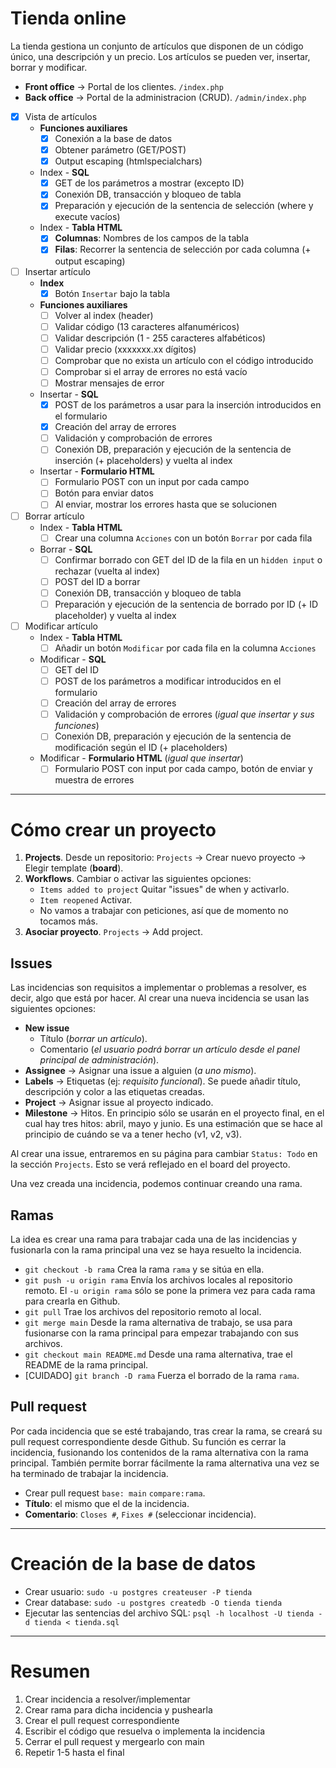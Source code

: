 # Tienda online
La tienda gestiona un conjunto de artículos que disponen de un código único, una descripción y un precio. Los artículos se pueden ver, insertar, borrar y modificar.

- **Front office** -> Portal de los clientes. `/index.php`
- **Back office** -> Portal de la administracion (CRUD). `/admin/index.php`

- [x] Vista de artículos
  - **Funciones auxiliares**
    - [x] Conexión a la base de datos
    - [x] Obtener parámetro (GET/POST)
    - [x] Output escaping (htmlspecialchars)
  - Index - **SQL**
    - [x] GET de los parámetros a mostrar (excepto ID)
    - [x] Conexión DB, transacción y bloqueo de tabla
    - [x] Preparación y ejecución de la sentencia de selección (where y execute vacíos)
  - Index - **Tabla HTML**
    - [x] **Columnas**: Nombres de los campos de la tabla
    - [x] **Filas**: Recorrer la sentencia de selección por cada columna (+ output escaping)
- [ ] Insertar artículo
  - **Index**
    - [x] Botón `Insertar` bajo la tabla
  - **Funciones auxiliares**
    - [ ] Volver al index (header)
    - [ ] Validar código (13 caracteres alfanuméricos)
    - [ ] Validar descripción (1 - 255 caracteres alfabéticos)
    - [ ] Validar precio (xxxxxxx.xx dígitos)
    - [ ] Comprobar que no exista un artículo con el código introducido
    - [ ] Comprobar si el array de errores no está vacío
    - [ ] Mostrar mensajes de error
  - Insertar - **SQL**
    - [x] POST de los parámetros a usar para la inserción introducidos en el formulario
    - [x] Creación del array de errores
    - [ ] Validación y comprobación de errores
    - [ ] Conexión DB, preparación y ejecución de la sentencia de inserción (+ placeholders) y vuelta al index
  - Insertar - **Formulario HTML**
    - [ ] Formulario POST con un input por cada campo
    - [ ] Botón para enviar datos
    - [ ] Al enviar, mostrar los errores hasta que se solucionen
- [ ] Borrar artículo
  - Index - **Tabla HTML**
    - [ ] Crear una columna `Acciones` con un botón `Borrar` por cada fila
  - Borrar - **SQL**
    - [ ] Confirmar borrado con GET del ID de la fila en un `hidden input` o rechazar (vuelta al index)
    - [ ] POST del ID a borrar
    - [ ] Conexión DB, transacción y bloqueo de tabla
    - [ ] Preparación y ejecución de la sentencia de borrado por ID (+ ID placeholder) y vuelta al index
- [ ] Modificar artículo
  - Index - **Tabla HTML**
    - [ ] Añadir un botón `Modificar` por cada fila en la columna `Acciones`
  - Modificar - **SQL**
    - [ ] GET del ID
    - [ ] POST de los parámetros a modificar introducidos en el formulario
    - [ ] Creación del array de errores
    - [ ] Validación y comprobación de errores (*igual que insertar y sus funciones*)
    - [ ] Conexión DB, preparación y ejecución de la sentencia de modificación según el ID (+ placeholders) 
  - Modificar - **Formulario HTML** (*igual que insertar*)
    - [ ] Formulario POST con input por cada campo, botón de enviar y muestra de errores
------------


# Cómo crear un proyecto
1. **Projects**. Desde un repositorio: `Projects` -> Crear nuevo proyecto -> Elegir template (**board**).
2. **Workflows**. Cambiar o activar las siguientes opciones: 
   - `Items added to project` Quitar "issues" de when y activarlo. 
   - `Item reopened` Activar. 
   - No vamos a trabajar con peticiones, así que de momento no tocamos más.
3. **Asociar proyecto**. `Projects` -> Add project.

## Issues
Las incidencias son requisitos a implementar o problemas a resolver, es decir, algo que está por hacer. Al crear una nueva incidencia se usan las siguientes opciones:

- **New issue**
  -  Título  (*borrar un artículo*).
  - Comentario (*el usuario podrá borrar un artículo desde el panel principal de administración*).
- **Assignee** -> Asignar una issue a alguien (*a uno mismo*).
- **Labels** -> Etiquetas (ej: *requisito funcional*). Se puede añadir título, descripción y color a las etiquetas creadas.
- **Project** -> Asignar issue al proyecto indicado.
- **Milestone** -> Hitos. En principio sólo se usarán en el proyecto final, en el cual hay tres hitos: abril, mayo y junio. Es una estimación que se hace al principio de cuándo se va a tener hecho (v1, v2, v3).

Al crear una issue, entraremos en su página para cambiar `Status: Todo` en la sección `Projects`. Esto se verá reflejado en el board del proyecto.

Una vez creada una incidencia, podemos continuar creando una rama.

## Ramas
La idea es crear una rama para trabajar cada una de las incidencias y fusionarla con la rama principal una vez se haya resuelto la incidencia.

- `git checkout -b rama` Crea la rama `rama` y se sitúa en ella.
- `git push -u origin rama` Envía los archivos locales al repositorio remoto. El `-u origin rama` sólo se pone la primera vez para cada rama para crearla en Github.
- `git pull` Trae los archivos del repositorio remoto al local.
- `git merge main` Desde la rama alternativa de trabajo, se usa para fusionarse con la rama principal para empezar trabajando con sus archivos.
- `git checkout main README.md` Desde una rama alternativa, trae el README de la rama principal.
- [CUIDADO] `git branch -D rama` Fuerza el borrado de la rama `rama`.

## Pull request
Por cada incidencia que se esté trabajando, tras crear la rama, se creará su pull request correspondiente desde Github. Su función es cerrar la incidencia, fusionando los contenidos de la rama alternativa con la rama principal. También permite borrar fácilmente la rama alternativa una vez se ha terminado de trabajar la incidencia.

- Crear pull request `base: main` `compare:rama`.
- **Título**: el mismo que el de la incidencia.
- **Comentario**: `Closes #`, `Fixes #` (seleccionar incidencia).

------------


# Creación de la base de datos
- Crear usuario: `sudo -u postgres createuser -P tienda`
- Crear database: `sudo -u postgres createdb -O tienda tienda`
- Ejecutar las sentencias del archivo SQL: `psql -h localhost -U tienda -d tienda < tienda.sql`

------------


# Resumen
1. Crear incidencia a resolver/implementar
2. Crear rama para dicha incidencia y pushearla
3. Crear el pull request correspondiente
4. Escribir el código que resuelva o implementa la incidencia
5. Cerrar el pull request y mergearlo con main
6. Repetir 1-5 hasta el final
